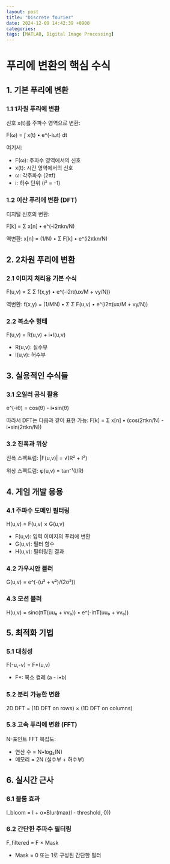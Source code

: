 ```yaml
---
layout: post
title: "Discrete fourier"
date: 2024-12-09 14:42:39 +0900
categories: 
tags: [MATLAB, Digital Image Processing]
---
```


# 푸리에 변환의 핵심 수식

## 1. 기본 푸리에 변환

### 1.1 1차원 푸리에 변환
신호 x(t)를 주파수 영역으로 변환:

F(ω) = ∫ x(t) • e^(-iωt) dt

여기서:
- F(ω): 주파수 영역에서의 신호
- x(t): 시간 영역에서의 신호
- ω: 각주파수 (2πf)
- i: 허수 단위 (i² = -1)

### 1.2 이산 푸리에 변환 (DFT)
디지털 신호의 변환:

F[k] = Σ x[n] • e^(-i2πkn/N)

역변환:
x[n] = (1/N) • Σ F[k] • e^(i2πkn/N)

## 2. 2차원 푸리에 변환

### 2.1 이미지 처리용 기본 수식
F(u,v) = Σ Σ f(x,y) • e^(-i2π(ux/M + vy/N))

역변환:
f(x,y) = (1/MN) • Σ Σ F(u,v) • e^(i2π(ux/M + vy/N))

### 2.2 복소수 형태
F(u,v) = R(u,v) + i•I(u,v)
- R(u,v): 실수부
- I(u,v): 허수부

## 3. 실용적인 수식들

### 3.1 오일러 공식 활용
e^(-iθ) = cos(θ) - i•sin(θ)

따라서 DFT는 다음과 같이 표현 가능:
F[k] = Σ x[n] • (cos(2πkn/N) - i•sin(2πkn/N))

### 3.2 진폭과 위상
진폭 스펙트럼:
|F(u,v)| = √(R² + I²)

위상 스펙트럼:
φ(u,v) = tan⁻¹(I/R)

## 4. 게임 개발 응용

### 4.1 주파수 도메인 필터링
H(u,v) = F(u,v) × G(u,v)
- F(u,v): 입력 이미지의 푸리에 변환
- G(u,v): 필터 함수
- H(u,v): 필터링된 결과

### 4.2 가우시안 블러
G(u,v) = e^(-(u² + v²)/(2σ²))

### 4.3 모션 블러
H(u,v) = sinc(πT(uu₀ + vv₀)) • e^(-iπT(uu₀ + vv₀))

## 5. 최적화 기법

### 5.1 대칭성
F(-u,-v) = F*(u,v)
- F*: 복소 켤레 (a - i•b)

### 5.2 분리 가능한 변환
2D DFT = (1D DFT on rows) × (1D DFT on columns)

### 5.3 고속 푸리에 변환 (FFT)
N-포인트 FFT 복잡도:
- 연산 수 = N•log₂(N)
- 메모리 = 2N (실수부 + 허수부)

## 6. 실시간 근사

### 6.1 블룸 효과
I_bloom = I + α•Blur(max(I - threshold, 0))

### 6.2 간단한 주파수 필터링
F_filtered = F × Mask
- Mask = 0 또는 1로 구성된 간단한 필터

